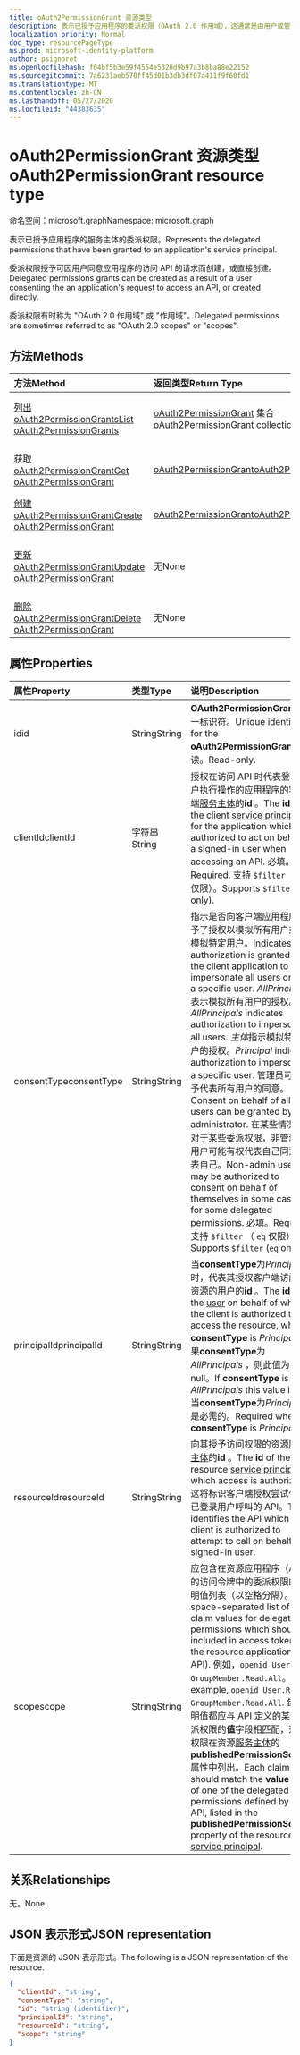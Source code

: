 ```yaml
---
title: oAuth2PermissionGrant 资源类型
description: 表示已授予应用程序的委派权限（OAuth 2.0 作用域），这通常是由用户或管理员的同意过程造成的。
localization_priority: Normal
doc_type: resourcePageType
ms.prod: microsoft-identity-platform
author: psignoret
ms.openlocfilehash: f04bf5b3e59f4554e5320d9b97a3b8ba88e22152
ms.sourcegitcommit: 7a6231aeb570ff45d01b3db3df07a411f9f60fd1
ms.translationtype: MT
ms.contentlocale: zh-CN
ms.lasthandoff: 05/27/2020
ms.locfileid: "44383635"
---
```

# <a name="oauth2permissiongrant-resource-type"></a><span data-ttu-id="507cd-103">oAuth2PermissionGrant 资源类型</span><span class="sxs-lookup"><span data-stu-id="507cd-103">oAuth2PermissionGrant resource type</span></span>

<span data-ttu-id="507cd-104">命名空间：microsoft.graph</span><span class="sxs-lookup"><span data-stu-id="507cd-104">Namespace: microsoft.graph</span></span>

<span data-ttu-id="507cd-105">表示已授予应用程序的服务主体的委派权限。</span><span class="sxs-lookup"><span data-stu-id="507cd-105">Represents the delegated permissions that have been granted to an application's service principal.</span></span>

<span data-ttu-id="507cd-106">委派权限授予可因用户同意应用程序的访问 API 的请求而创建，或直接创建。</span><span class="sxs-lookup"><span data-stu-id="507cd-106">Delegated permissions grants can be created as a result of a user consenting the an application's request to access an API, or created directly.</span></span>

<span data-ttu-id="507cd-107">委派权限有时称为 "OAuth 2.0 作用域" 或 "作用域"。</span><span class="sxs-lookup"><span data-stu-id="507cd-107">Delegated permissions are sometimes referred to as "OAuth 2.0 scopes" or "scopes".</span></span>

## <a name="methods"></a><span data-ttu-id="507cd-108">方法</span><span class="sxs-lookup"><span data-stu-id="507cd-108">Methods</span></span>

| <span data-ttu-id="507cd-109">方法</span><span class="sxs-lookup"><span data-stu-id="507cd-109">Method</span></span> | <span data-ttu-id="507cd-110">返回类型</span><span class="sxs-lookup"><span data-stu-id="507cd-110">Return Type</span></span> | <span data-ttu-id="507cd-111">说明</span><span class="sxs-lookup"><span data-stu-id="507cd-111">Description</span></span> |
|:---------------|:--------|:----------|
| [<span data-ttu-id="507cd-112">列出 oAuth2PermissionGrants</span><span class="sxs-lookup"><span data-stu-id="507cd-112">List oAuth2PermissionGrants</span></span>](../api/oauth2permissiongrant-list.md) | <span data-ttu-id="507cd-113">[oAuth2PermissionGrant](oauth2permissiongrant.md) 集合</span><span class="sxs-lookup"><span data-stu-id="507cd-113">[oAuth2PermissionGrant](oauth2permissiongrant.md) collection</span></span> | <span data-ttu-id="507cd-114">检索委派权限授予的列表。</span><span class="sxs-lookup"><span data-stu-id="507cd-114">Retrieve a list of delegated permission grants.</span></span> |
| [<span data-ttu-id="507cd-115">获取 oAuth2PermissionGrant</span><span class="sxs-lookup"><span data-stu-id="507cd-115">Get oAuth2PermissionGrant</span></span>](../api/oauth2permissiongrant-get.md) | [<span data-ttu-id="507cd-116">oAuth2PermissionGrant</span><span class="sxs-lookup"><span data-stu-id="507cd-116">oAuth2PermissionGrant</span></span>](oauth2permissiongrant.md)  | <span data-ttu-id="507cd-117">阅读单个委派权限授予。</span><span class="sxs-lookup"><span data-stu-id="507cd-117">Read a single delegated permission grant.</span></span>|
| [<span data-ttu-id="507cd-118">创建 oAuth2PermissionGrant</span><span class="sxs-lookup"><span data-stu-id="507cd-118">Create oAuth2PermissionGrant</span></span>](../api/oauth2permissiongrant-post.md) | [<span data-ttu-id="507cd-119">oAuth2PermissionGrant</span><span class="sxs-lookup"><span data-stu-id="507cd-119">oAuth2PermissionGrant</span></span>](oauth2permissiongrant.md) | <span data-ttu-id="507cd-120">创建委派权限授予。</span><span class="sxs-lookup"><span data-stu-id="507cd-120">Create a delegated permission grant.</span></span> |
| [<span data-ttu-id="507cd-121">更新 oAuth2PermissionGrant</span><span class="sxs-lookup"><span data-stu-id="507cd-121">Update oAuth2PermissionGrant</span></span>](../api/oauth2permissiongrant-update.md) | <span data-ttu-id="507cd-122">无</span><span class="sxs-lookup"><span data-stu-id="507cd-122">None</span></span> | <span data-ttu-id="507cd-123">更新 oAuth2PermissionGrant 对象。</span><span class="sxs-lookup"><span data-stu-id="507cd-123">Update oAuth2PermissionGrant object.</span></span> |
| [<span data-ttu-id="507cd-124">删除 oAuth2PermissionGrant</span><span class="sxs-lookup"><span data-stu-id="507cd-124">Delete oAuth2PermissionGrant</span></span>](../api/oauth2permissiongrant-delete.md) | <span data-ttu-id="507cd-125">无</span><span class="sxs-lookup"><span data-stu-id="507cd-125">None</span></span>  | <span data-ttu-id="507cd-126">删除委派权限授予。</span><span class="sxs-lookup"><span data-stu-id="507cd-126">Delete a delegated permission grant.</span></span> |

## <a name="properties"></a><span data-ttu-id="507cd-127">属性</span><span class="sxs-lookup"><span data-stu-id="507cd-127">Properties</span></span>

| <span data-ttu-id="507cd-128">属性</span><span class="sxs-lookup"><span data-stu-id="507cd-128">Property</span></span> | <span data-ttu-id="507cd-129">类型</span><span class="sxs-lookup"><span data-stu-id="507cd-129">Type</span></span> | <span data-ttu-id="507cd-130">说明</span><span class="sxs-lookup"><span data-stu-id="507cd-130">Description</span></span> |
|:---------------|:--------|:----------|
| <span data-ttu-id="507cd-131">id</span><span class="sxs-lookup"><span data-stu-id="507cd-131">id</span></span> | <span data-ttu-id="507cd-132">String</span><span class="sxs-lookup"><span data-stu-id="507cd-132">String</span></span> | <span data-ttu-id="507cd-133">**OAuth2PermissionGrant**的唯一标识符。</span><span class="sxs-lookup"><span data-stu-id="507cd-133">Unique identifier for the **oAuth2PermissionGrant**.</span></span> <span data-ttu-id="507cd-134">只读。</span><span class="sxs-lookup"><span data-stu-id="507cd-134">Read-only.</span></span>|
| <span data-ttu-id="507cd-135">clientId</span><span class="sxs-lookup"><span data-stu-id="507cd-135">clientId</span></span> | <span data-ttu-id="507cd-136">字符串</span><span class="sxs-lookup"><span data-stu-id="507cd-136">String</span></span> | <span data-ttu-id="507cd-137">授权在访问 API 时代表登录用户执行操作的应用程序的客户端[服务主体](serviceprincipal.md)的**id** 。</span><span class="sxs-lookup"><span data-stu-id="507cd-137">The **id** of the client [service principal](serviceprincipal.md) for the application which is authorized to act on behalf of a signed-in user when accessing an API.</span></span> <span data-ttu-id="507cd-138">必填。</span><span class="sxs-lookup"><span data-stu-id="507cd-138">Required.</span></span> <span data-ttu-id="507cd-139">支持 `$filter` （ `eq` 仅限）。</span><span class="sxs-lookup"><span data-stu-id="507cd-139">Supports `$filter` (`eq` only).</span></span> |
| <span data-ttu-id="507cd-140">consentType</span><span class="sxs-lookup"><span data-stu-id="507cd-140">consentType</span></span> | <span data-ttu-id="507cd-141">String</span><span class="sxs-lookup"><span data-stu-id="507cd-141">String</span></span> | <span data-ttu-id="507cd-142">指示是否向客户端应用程序授予了授权以模拟所有用户或仅模拟特定用户。</span><span class="sxs-lookup"><span data-stu-id="507cd-142">Indicates if authorization is granted for the client application to impersonate all users or only a specific user.</span></span> <span data-ttu-id="507cd-143">*AllPrincipals*表示模拟所有用户的授权。</span><span class="sxs-lookup"><span data-stu-id="507cd-143">*AllPrincipals* indicates authorization to impersonate all users.</span></span> <span data-ttu-id="507cd-144">*主体*指示模拟特定用户的授权。</span><span class="sxs-lookup"><span data-stu-id="507cd-144">*Principal* indicates authorization to impersonate a specific user.</span></span> <span data-ttu-id="507cd-145">管理员可以授予代表所有用户的同意。</span><span class="sxs-lookup"><span data-stu-id="507cd-145">Consent on behalf of all users can be granted by an administrator.</span></span> <span data-ttu-id="507cd-146">在某些情况下，对于某些委派权限，非管理员用户可能有权代表自己同意代表自己。</span><span class="sxs-lookup"><span data-stu-id="507cd-146">Non-admin users may be authorized to consent on behalf of themselves in some cases, for some delegated permissions.</span></span> <span data-ttu-id="507cd-147">必填。</span><span class="sxs-lookup"><span data-stu-id="507cd-147">Required.</span></span> <span data-ttu-id="507cd-148">支持 `$filter` （ `eq` 仅限）。</span><span class="sxs-lookup"><span data-stu-id="507cd-148">Supports `$filter` (`eq` only).</span></span> |
| <span data-ttu-id="507cd-149">principalId</span><span class="sxs-lookup"><span data-stu-id="507cd-149">principalId</span></span> | <span data-ttu-id="507cd-150">String</span><span class="sxs-lookup"><span data-stu-id="507cd-150">String</span></span> | <span data-ttu-id="507cd-151">当**consentType**为*Principal*时，代表其授权客户端访问该资源的[用户](user.md)的**id** 。</span><span class="sxs-lookup"><span data-stu-id="507cd-151">The **id** of the [user](user.md) on behalf of whom the client is authorized to access the resource, when **consentType** is *Principal*.</span></span> <span data-ttu-id="507cd-152">如果**consentType**为*AllPrincipals* ，则此值为 null。</span><span class="sxs-lookup"><span data-stu-id="507cd-152">If **consentType** is *AllPrincipals* this value is null.</span></span> <span data-ttu-id="507cd-153">当**consentType**为*Principal*时是必需的。</span><span class="sxs-lookup"><span data-stu-id="507cd-153">Required when **consentType** is *Principal*.</span></span> |
| <span data-ttu-id="507cd-154">resourceId</span><span class="sxs-lookup"><span data-stu-id="507cd-154">resourceId</span></span> | <span data-ttu-id="507cd-155">String</span><span class="sxs-lookup"><span data-stu-id="507cd-155">String</span></span> | <span data-ttu-id="507cd-156">向其授予访问权限的资源[服务主体](serviceprincipal.md)的**id** 。</span><span class="sxs-lookup"><span data-stu-id="507cd-156">The **id** of the resource [service principal](serviceprincipal.md) to which access is authorized.</span></span> <span data-ttu-id="507cd-157">这将标识客户端授权尝试代表已登录用户呼叫的 API。</span><span class="sxs-lookup"><span data-stu-id="507cd-157">This identifies the API which the client is authorized to attempt to call on behalf of a signed-in user.</span></span> |
| <span data-ttu-id="507cd-158">scope</span><span class="sxs-lookup"><span data-stu-id="507cd-158">scope</span></span> | <span data-ttu-id="507cd-159">String</span><span class="sxs-lookup"><span data-stu-id="507cd-159">String</span></span> | <span data-ttu-id="507cd-160">应包含在资源应用程序（API）的访问令牌中的委派权限的声明值列表（以空格分隔）。</span><span class="sxs-lookup"><span data-stu-id="507cd-160">A space-separated list of the claim values for delegated permissions which should be included in access tokens for the resource application (the API).</span></span> <span data-ttu-id="507cd-161">例如，`openid User.Read GroupMember.Read.All`。</span><span class="sxs-lookup"><span data-stu-id="507cd-161">For example, `openid User.Read GroupMember.Read.All`.</span></span> <span data-ttu-id="507cd-162">每个声明值都应与 API 定义的某个委派权限的**值**字段相匹配，这些权限在资源[服务主体](serviceprincipal.md)的**publishedPermissionScopes**属性中列出。</span><span class="sxs-lookup"><span data-stu-id="507cd-162">Each claim value should match the **value** field of one of the delegated permissions defined by the API, listed in the **publishedPermissionScopes** property of the resource [service principal](serviceprincipal.md).</span></span> |

## <a name="relationships"></a><span data-ttu-id="507cd-163">关系</span><span class="sxs-lookup"><span data-stu-id="507cd-163">Relationships</span></span>

<span data-ttu-id="507cd-164">无。</span><span class="sxs-lookup"><span data-stu-id="507cd-164">None.</span></span>

## <a name="json-representation"></a><span data-ttu-id="507cd-165">JSON 表示形式</span><span class="sxs-lookup"><span data-stu-id="507cd-165">JSON representation</span></span>

<span data-ttu-id="507cd-166">下面是资源的 JSON 表示形式。</span><span class="sxs-lookup"><span data-stu-id="507cd-166">The following is a JSON representation of the resource.</span></span>

<!-- {
  "blockType": "resource",
  "optionalProperties": [

  ],
  "@odata.type": "microsoft.graph.oAuth2PermissionGrant"
}-->

```json
{
  "clientId": "string",
  "consentType": "string",
  "id": "string (identifier)",
  "principalId": "string",
  "resourceId": "string",
  "scope": "string"
}
```


<!-- uuid: 8fcb5dbc-d5aa-4681-8e31-b001d5168d79
2015-10-25 14:57:30 UTC -->
<!--
{
  "type": "#page.annotation",
  "description": "oAuth2PermissionGrant resource",
  "keywords": "",
  "section": "documentation",
  "tocPath": "",
  "suppressions": []
}
-->

